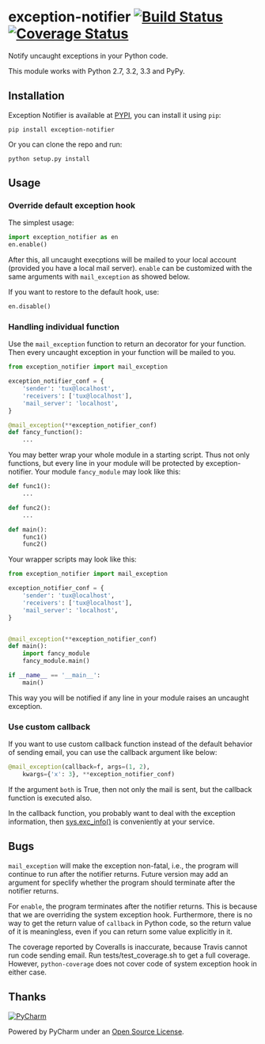 # exception-notifier [![Build Status](https://travis-ci.org/fossilet/exception-notifier.png?branch=master)](https://travis-ci.org/fossilet/exception-notifier)  [![Coverage Status](https://coveralls.io/repos/fossilet/exception-notifier/badge.png?branch=master)](https://coveralls.io/r/fossilet/exception-notifier?branch=master)

Notify uncaught exceptions in your Python code.

This module works with Python 2.7, 3.2, 3.3 and PyPy.

## Installation

Exception Notifier is available at
[PYPI](https://pypi.python.org/pypi/exception-notifier),
you can install it using `pip`:

    pip install exception-notifier

Or you can clone the repo and run:

    python setup.py install

## Usage

### Override default exception hook

The simplest usage:

```python
import exception_notifier as en
en.enable()
```

After this, all uncaught execptions will be mailed to your local account
(provided you have a local mail server). `enable` can be customized with the
same arguments with `mail_exception` as showed below.

If you want to restore to the default hook, use:

```python
en.disable()
```

### Handling individual function

Use the `mail_exception` function to return an decorator for your function.
Then every uncaught exception in your function will be mailed to you.

```python
from exception_notifier import mail_exception

exception_notifier_conf = {
    'sender': 'tux@localhost',
    'receivers': ['tux@localhost'],
    'mail_server': 'localhost',
}

@mail_exception(**exception_notifier_conf)
def fancy_function():
    ...
```

You may better wrap your whole module in a starting script. Thus not only
functions, but every line in your module will be protected by
exception-notifier. Your module `fancy_module` may look like this:

```python
def func1():
    ...

def func2():
    ...

def main():
    func1()
    func2()
```

Your wrapper scripts may look like this:

```python
from exception_notifier import mail_exception

exception_notifier_conf = {
    'sender': 'tux@localhost',
    'receivers': ['tux@localhost'],
    'mail_server': 'localhost',
}


@mail_exception(**exception_notifier_conf)
def main():
    import fancy_module
    fancy_module.main()

if __name__ == '__main__':
    main()
```

This way you will be notified if any line in your module raises an uncaught
exception.

### Use custom callback

If you want to use custom callback function instead of the default behavior
of sending email, you can use the callback argument like below:

```python
@mail_exception(callback=f, args=(1, 2),
    kwargs={'x': 3}, **exception_notifier_conf)
```

If the argument `both` is True, then not only the mail is sent, but the
callback function is executed also.

In the callback function, you probably want to deal with the exception
information, then [sys.exc_info()](http://docs.python.org/2/library/sys.html#sys.exc_info) is conveniently at your service.

## Bugs

`mail_exception` will make the exception non-fatal, i.e.,
the program will continue to run after the notifier returns. Future version
may add an argument for speclify whether the program should terminate after
the notifier returns.

For `enable`, the program terminates after the notifier returns. This is
because that we are overriding the system exception hook. Furthermore,
there is no way to get the return value of `callback` in Python code,
so the return value of it is meaningless, even if you can return some value
explicitly in it.

The coverage reported by Coveralls is inaccurate, because Travis cannot run
code sending email. Run tests/test_coverage.sh to get a full coverage.
However, `python-coverage` does not cover code of system exception hook
in either case.

## Thanks
[![PyCharm](http://www.jetbrains.com/pycharm/docs/logo_pycharm.png)](http://www.jetbrains.com/pycharm/)

Powered by PyCharm under an [Open Source License](http://www.jetbrains.com/pycharm/buy/buy.jsp#openSource).
